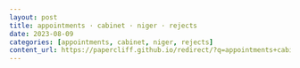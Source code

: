 ```yaml
---
layout: post
title: appointments · cabinet · niger · rejects
date: 2023-08-09
categories: [appointments, cabinet, niger, rejects]
content_url: https://papercliff.github.io/redirect/?q=appointments+cabinet+niger+rejects&tbs=cdr:1,cd_min:8/8/2023,cd_max:8/10/2023
---
```

